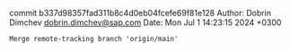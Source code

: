 commit b337d98357fad311b8c4d0eb04fcefe69f81e128
Author: Dobrin Dimchev <dobrin.dimchev@sap.com>
Date:   Mon Jul 1 14:23:15 2024 +0300

    Merge remote-tracking branch 'origin/main'
